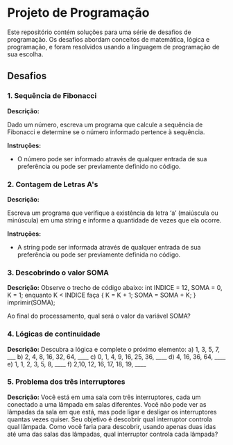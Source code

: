# Projeto de Programação

Este repositório contém soluções para uma série de desafios de programação. Os desafios abordam conceitos de matemática, lógica e programação, e foram resolvidos usando a linguagem de programação de sua escolha.

## Desafios

### 1. Sequência de Fibonacci

**Descrição:**

Dado um número, escreva um programa que calcule a sequência de Fibonacci e determine se o número informado pertence à sequência.

**Instruções:**

- O número pode ser informado através de qualquer entrada de sua preferência ou pode ser previamente definido no código.

### 2. Contagem de Letras A's

**Descrição:**

Escreva um programa que verifique a existência da letra ‘a’ (maiúscula ou minúscula) em uma string e informe a quantidade de vezes que ela ocorre.

**Instruções:**

- A string pode ser informada através de qualquer entrada de sua preferência ou pode ser previamente definida no código.

### 3. Descobrindo o valor SOMA

**Descrição:**
Observe o trecho de código abaixo: 
int INDICE = 12, SOMA = 0, K = 1; enquanto K < INDICE faça { K = K + 1; SOMA = SOMA + K; } imprimir(SOMA);

Ao final do processamento, qual será o valor da variável SOMA?

### 4. Lógicas de continuidade

**Descrição:**
Descubra a lógica e complete o próximo elemento:
    a) 1, 3, 5, 7, ___
    b) 2, 4, 8, 16, 32, 64, ____
    c) 0, 1, 4, 9, 16, 25, 36, ____
    d) 4, 16, 36, 64, ____
    e) 1, 1, 2, 3, 5, 8, ____
    f) 2,10, 12, 16, 17, 18, 19, ____

### 5. Problema dos três interruptores

**Descrição:**
Você está em uma sala com três interruptores, cada um conectado a uma lâmpada em salas diferentes. Você não pode ver as lâmpadas da sala em que está, mas pode ligar e desligar os interruptores quantas vezes quiser. Seu objetivo é descobrir qual interruptor controla qual lâmpada. Como você faria para descobrir, usando apenas duas idas até uma das salas das lâmpadas, qual interruptor controla cada lâmpada?  